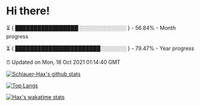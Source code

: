 # Hi there!

⏳ { █████████████████░░░░░░░░░░░░░ } - 56.84% - Month progress

⏳ { ███████████████████████░░░░░░░ } - 79.47% - Year progress

⏰ Updated on Mon, 18 Oct 2021 01:14:40 GMT


[![Schlauer-Hax's github stats](https://github-readme-stats.vercel.app/api?username=Schlauer-Hax&show_icons=true&theme=dark&count_private=true)](https://github.com/Schlauer-Hax)


[![Top Langs](https://github-readme-stats.vercel.app/api/top-langs/?username=Schlauer-Hax&layout=compact&theme=dark)](https://github.com/Schlauer-Hax?tab=repositories)


[![Hax's wakatime stats](https://github-readme-stats.vercel.app/api/wakatime?username=Hax&theme=dark)](https://wakatime.com/@Hax)

